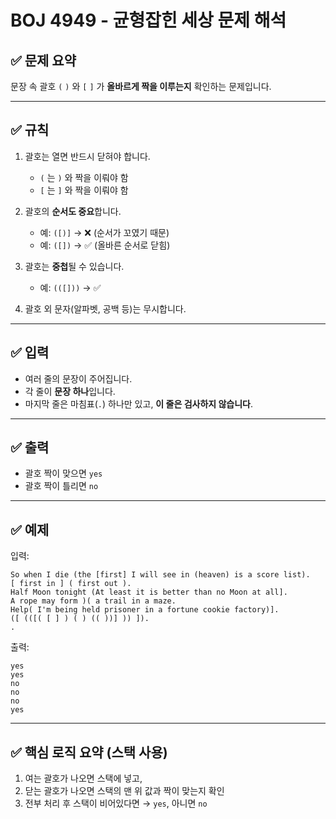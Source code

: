 # BOJ 4949 - 균형잡힌 세상 문제 해석

## ✅ 문제 요약

문장 속 괄호 `(` `)` 와 `[` `]` 가 **올바르게 짝을 이루는지** 확인하는 문제입니다.

---

## ✅ 규칙

1. 괄호는 열면 반드시 닫혀야 합니다.

   - `(` 는 `)` 와 짝을 이뤄야 함
   - `[` 는 `]` 와 짝을 이뤄야 함

2. 괄호의 **순서도 중요**합니다.

   - 예: `([)]` → ❌ (순서가 꼬였기 때문)
   - 예: `([])` → ✅ (올바른 순서로 닫힘)

3. 괄호는 **중첩**될 수 있습니다.

   - 예: `(([]))` → ✅

4. 괄호 외 문자(알파벳, 공백 등)는 무시합니다.

---

## ✅ 입력

- 여러 줄의 문장이 주어집니다.
- 각 줄이 **문장 하나**입니다.
- 마지막 줄은 마침표(`.`) 하나만 있고, **이 줄은 검사하지 않습니다**.

---

## ✅ 출력

- 괄호 짝이 맞으면 `yes`
- 괄호 짝이 틀리면 `no`

---

## ✅ 예제

입력:

```
So when I die (the [first] I will see in (heaven) is a score list).
[ first in ] ( first out ).
Half Moon tonight (At least it is better than no Moon at all].
A rope may form )( a trail in a maze.
Help( I'm being held prisoner in a fortune cookie factory)].
([ (([( [ ] ) ( ) (( ))] )) ]).
.
```

출력:

```
yes
yes
no
no
no
yes
```

---

## ✅ 핵심 로직 요약 (스택 사용)

1. 여는 괄호가 나오면 스택에 넣고,
2. 닫는 괄호가 나오면 스택의 맨 위 값과 짝이 맞는지 확인
3. 전부 처리 후 스택이 비어있다면 → `yes`, 아니면 `no`
